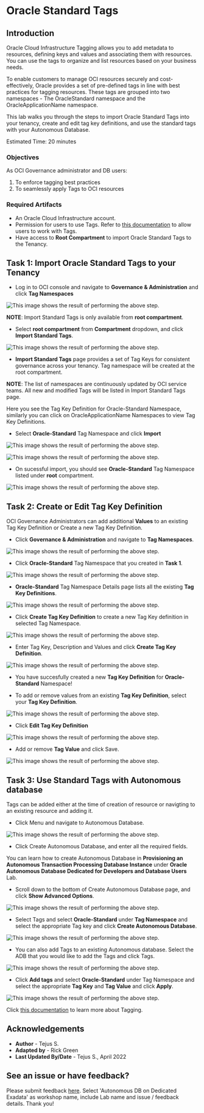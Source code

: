# Oracle Standard Tags

## Introduction
Oracle Cloud Infrastructure Tagging allows you to add metadata to resources, defining keys and values and associating them with resources. You can use the tags to organize and list resources based on your business needs.

To enable customers to manage OCI resources securely and cost-effectively, Oracle provides a set of pre-defined tags in line with best practices for tagging resources. These tags are grouped into two namespaces - The OracleStandard namespace and the OracleApplicationName namespace.

This lab walks you through the steps to import Oracle Standard Tags into your tenancy, create and edit tag key definitions, and use the standard tags with your Autonomous Database.

Estimated Time: 20 minutes

### Objectives

As OCI Governance administrator and DB users:
1. To enforce tagging best practices
2. To seamlessly apply Tags to OCI resources


### Required Artifacts

- An Oracle Cloud Infrastructure account.
- Permission for users to use Tags. Refer to [this documentation](https://docs.oracle.com/en-us/iaas/Content/Tagging/Tasks/managingtagsandtagnamespaces.htm#Who) to allow users to work with Tags.
- Have access to **Root Compartment** to import Oracle Standard Tags to the Tenancy.


## Task 1: Import Oracle Standard Tags to your Tenancy

- Log in to OCI console and navigate to **Governance & Administration** and click **Tag Namespaces**

![This image shows the result of performing the above step.](./images/tag2.png " ")

**NOTE**: Import Standard Tags is only available from **root compartment**. 

- Select **root compartment** from **Compartment** dropdown, and click **Import Standard Tags**. 

![This image shows the result of performing the above step.](./images/tag3.png " ")

- **Import Standard Tags** page provides a set of Tag Keys for consistent governance across your tenancy. Tag namespace will be created at the root compartment. 

**NOTE**: The list of namespaces are continuously updated by OCI service teams. All new and modified Tags will be listed in Import Standard Tags page. 

Here you see the Tag Key Definition for Oracle-Standard Namespace, similarly you can click on OracleApplicationName Namespaces to view Tag Key Definitions. 

- Select **Oracle-Standard** Tag Namespace and click **Import**

![This image shows the result of performing the above step.](./images/tag4.png " ")

![This image shows the result of performing the above step.](./images/tag5.png " ")

- On sucessful import, you should see **Oracle-Standard** Tag Namespace listed under **root** compartment.

![This image shows the result of performing the above step.](./images/tag6.png " ")


## Task 2: Create or Edit Tag Key Definition

OCI Governance Administrators can add additional **Values** to an existing Tag Key Definition or Create a new Tag Key Definition. 

- Click **Governance & Administration** and navigate to **Tag Namespaces**. 

![This image shows the result of performing the above step.](./images/tag2.png " ")

- Click **Oracle-Standard** Tag Namespace that you created in **Task 1**.

![This image shows the result of performing the above step.](./images/tag6.png " ")

- **Oracle-Standard** Tag Namespace Details page lists all the existing **Tag Key Definitions**. 

![This image shows the result of performing the above step.](./images/tag8.png " ")

- Click **Create Tag Key Definition** to create a new Tag Key definition in selected Tag Namespace.

![This image shows the result of performing the above step.](./images/tag9.png " ")

- Enter Tag Key, Description and Values and click **Create Tag Key Definition**.

![This image shows the result of performing the above step.](./images/tag10.png " ")

- You have succesfully created a new **Tag Key Definition** for **Oracle-Standard** Namespace!

- To add or remove values from an existing **Tag Key Definition**, select your **Tag Key Definition**.

![This image shows the result of performing the above step.](./images/tag11.png " ")

- Click **Edit Tag Key Definition**

![This image shows the result of performing the above step.](./images/tag12.png " ")

- Add or remove **Tag Value** and click Save.

![This image shows the result of performing the above step.](./images/tag13.png " ")


## Task 3: Use Standard Tags with Autonomous database

Tags can be added either at the time of creation of resource or navigting to an existing resource and adding it. 

- Click Menu and navigate to Autonomous Database. 

![This image shows the result of performing the above step.](./images/tag14.png " ")

- Click Create Autonomous Database, and enter all the required fields. 

You can learn how to create Autonomous Database in **Provisioning an Autonomous Transaction Processing Database Instance** under **Oracle Autonomous Database Dedicated for Developers and Database Users** Lab. 

- Scroll down to the bottom of Create Autonomous Database page, and click **Show Advanced Options**. 

![This image shows the result of performing the above step.](./images/tag15.png " ")

- Select Tags and select **Oracle-Standard** under **Tag Namespace** and select the appropriate Tag key and click **Create Autonomous Database**. 

![This image shows the result of performing the above step.](./images/tag16.png " ")

- You can also add Tags to an existing Autonomous database. Select the ADB that you would like to add the Tags and click Tags. 

![This image shows the result of performing the above step.](./images/tag17.png " ")

- Click **Add tags** and select **Oracle-Standard** under Tag Namespace and select the appropriate **Tag Key** and **Tag Value** and click **Apply**.

![This image shows the result of performing the above step.](./images/tag18.png " ")

Click [this documentation](https://docs.oracle.com/en/cloud/paas/autonomous-database/myyyc/index.html) to learn more about Tagging.


## Acknowledgements

- **Author** - Tejus S.
- **Adapted by** -  Rick Green
- **Last Updated By/Date** - Tejus S., April 2022

## See an issue or have feedback?  
Please submit feedback [here](https://apexapps.oracle.com/pls/apex/f?p=133:1:::::P1_FEEDBACK:1).   Select 'Autonomous DB on Dedicated Exadata' as workshop name, include Lab name and issue / feedback details. Thank you!
